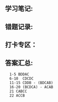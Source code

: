 ## 学习笔记:

## 错题记录:



## 打卡专区：


## 答案汇总: 
```
  1-5 BDDAC
  6-10  CDCDC
  11-15 CDDB - (BDCAB)
  16-20 (BCDCA) - ACAB
  21 CABCC
  22 ACCB
```


